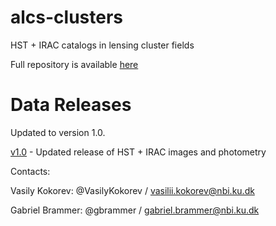 # alcs-clusters
HST + IRAC catalogs in lensing cluster fields

Full repository is available [here](https://vkokorev.s3.amazonaws.com/index.html)

# Data Releases

Updated to version 1.0.

[v1.0](v1.0/README.md) - Updated release of HST + IRAC images and photometry

Contacts:

Vasily Kokorev:  @VasilyKokorev / vasilii.kokorev@nbi.ku.dk

Gabriel Brammer: @gbrammer / gabriel.brammer@nbi.ku.dk
